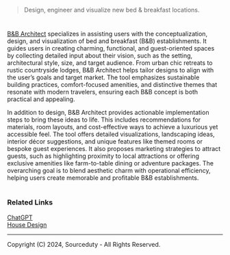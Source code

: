 

> Design, engineer and visualize new bed & breakfast locations.
#

[B&B Architect](https://chatgpt.com/g/g-674cd41d36a0819187ee787d48b0d549-b-b-architect) specializes in assisting users with the conceptualization, design, and visualization of bed and breakfast (B&B) establishments. It guides users in creating charming, functional, and guest-oriented spaces by collecting detailed input about their vision, such as the setting, architectural style, size, and target audience. From urban chic retreats to rustic countryside lodges, B&B Architect helps tailor designs to align with the user’s goals and target market. The tool emphasizes sustainable building practices, comfort-focused amenities, and distinctive themes that resonate with modern travelers, ensuring each B&B concept is both practical and appealing.

In addition to design, B&B Architect provides actionable implementation steps to bring these ideas to life. This includes recommendations for materials, room layouts, and cost-effective ways to achieve a luxurious yet accessible feel. The tool offers detailed visualizations, landscaping ideas, interior décor suggestions, and unique features like themed rooms or bespoke guest experiences. It also proposes marketing strategies to attract guests, such as highlighting proximity to local attractions or offering exclusive amenities like farm-to-table dining or adventure packages. The overarching goal is to blend aesthetic charm with operational efficiency, helping users create memorable and profitable B&B establishments.

#
### Related Links

[ChatGPT](https://github.com/sourceduty/ChatGPT)
<br>
[House Design](https://github.com/sourceduty/House_Design)

***
Copyright (C) 2024, Sourceduty - All Rights Reserved.
